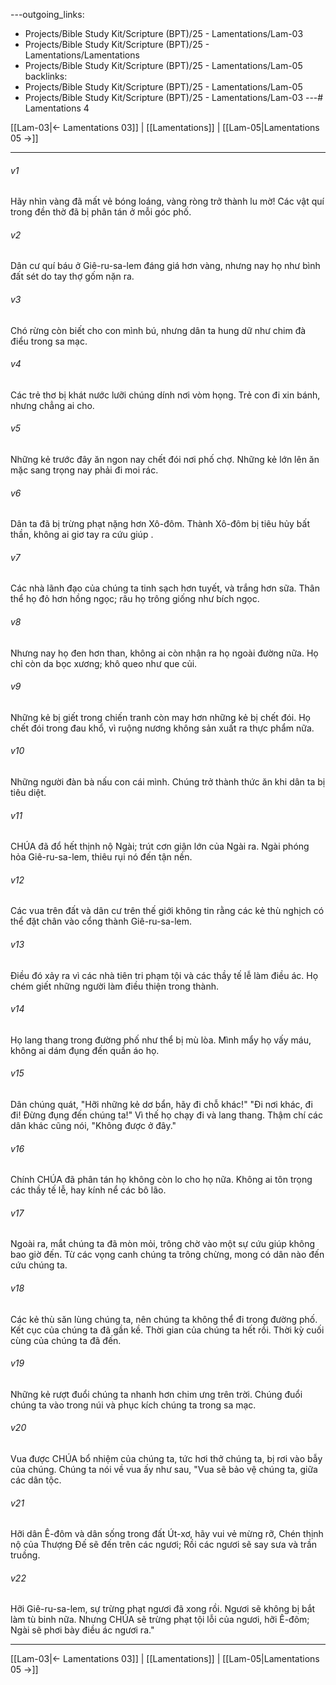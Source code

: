 ---outgoing_links:
  - Projects/Bible Study Kit/Scripture (BPT)/25 - Lamentations/Lam-03
  - Projects/Bible Study Kit/Scripture (BPT)/25 - Lamentations/Lamentations
  - Projects/Bible Study Kit/Scripture (BPT)/25 - Lamentations/Lam-05
backlinks:
  - Projects/Bible Study Kit/Scripture (BPT)/25 - Lamentations/Lam-05
  - Projects/Bible Study Kit/Scripture (BPT)/25 - Lamentations/Lam-03
---# Lamentations 4

[[Lam-03|← Lamentations 03]] | [[Lamentations]] | [[Lam-05|Lamentations 05 →]]
***



###### v1 
Hãy nhìn vàng đã mất vẻ bóng loáng, vàng ròng trở thành lu mờ! Các vật quí trong đền thờ đã bị phân tán ở mỗi góc phố. 

###### v2 
Dân cư quí báu ở Giê-ru-sa-lem đáng giá hơn vàng, nhưng nay họ như bình đất sét do tay thợ gốm nặn ra. 

###### v3 
Chó rừng còn biết cho con mình bú, nhưng dân ta hung dữ như chim đà điểu trong sa mạc. 

###### v4 
Các trẻ thơ bị khát nước lưỡi chúng dính nơi vòm họng. Trẻ con đi xin bánh, nhưng chẳng ai cho. 

###### v5 
Những kẻ trước đây ăn ngon nay chết đói nơi phố chợ. Những kẻ lớn lên ăn mặc sang trọng nay phải đi moi rác. 

###### v6 
Dân ta đã bị trừng phạt nặng hơn Xô-đôm. Thành Xô-đôm bị tiêu hủy bất thần, không ai giơ tay ra cứu giúp . 

###### v7 
Các nhà lãnh đạo của chúng ta tinh sạch hơn tuyết, và trắng hơn sữa. Thân thể họ đỏ hơn hồng ngọc; râu họ trông giống như bích ngọc. 

###### v8 
Nhưng nay họ đen hơn than, không ai còn nhận ra họ ngoài đường nữa. Họ chỉ còn da bọc xương; khô queo như que củi. 

###### v9 
Những kẻ bị giết trong chiến tranh còn may hơn những kẻ bị chết đói. Họ chết đói trong đau khổ, vì ruộng nương không sản xuất ra thực phẩm nữa. 

###### v10 
Những người đàn bà nấu con cái mình. Chúng trở thành thức ăn khi dân ta bị tiêu diệt. 

###### v11 
CHÚA đã đổ hết thịnh nộ Ngài; trút cơn giận lớn của Ngài ra. Ngài phóng hỏa Giê-ru-sa-lem, thiêu rụi nó đến tận nền. 

###### v12 
Các vua trên đất và dân cư trên thế giới không tin rằng các kẻ thù nghịch có thể đặt chân vào cổng thành Giê-ru-sa-lem. 

###### v13 
Điều đó xảy ra vì các nhà tiên tri phạm tội và các thầy tế lễ làm điều ác. Họ chém giết những người làm điều thiện trong thành. 

###### v14 
Họ lang thang trong đường phố như thể bị mù lòa. Mình mẩy họ vấy máu, không ai dám đụng đến quần áo họ. 

###### v15 
Dân chúng quát, "Hỡi những kẻ dơ bẩn, hãy đi chỗ khác!" "Đi nơi khác, đi đi! Đừng đụng đến chúng ta!" Vì thế họ chạy đi và lang thang. Thậm chí các dân khác cũng nói, "Không được ở đây." 

###### v16 
Chính CHÚA đã phân tán họ không còn lo cho họ nữa. Không ai tôn trọng các thầy tế lễ, hay kính nể các bô lão. 

###### v17 
Ngoài ra, mắt chúng ta đã mòn mỏi, trông chờ vào một sự cứu giúp không bao giờ đến. Từ các vọng canh chúng ta trông chừng, mong có dân nào đến cứu chúng ta. 

###### v18 
Các kẻ thù săn lùng chúng ta, nên chúng ta không thể đi trong đường phố. Kết cục của chúng ta đã gần kề. Thời gian của chúng ta hết rồi. Thời kỳ cuối cùng của chúng ta đã đến. 

###### v19 
Những kẻ rượt đuổi chúng ta nhanh hơn chim ưng trên trời. Chúng đuổi chúng ta vào trong núi và phục kích chúng ta trong sa mạc. 

###### v20 
Vua được CHÚA bổ nhiệm của chúng ta, tức hơi thở chúng ta, bị rơi vào bẫy của chúng. Chúng ta nói về vua ấy như sau, "Vua sẽ bảo vệ chúng ta, giữa các dân tộc. 

###### v21 
Hỡi dân Ê-đôm và dân sống trong đất Út-xơ, hãy vui vẻ mừng rỡ, Chén thịnh nộ của Thượng Đế sẽ đến trên các ngươi; Rồi các ngươi sẽ say sưa và trần truồng. 

###### v22 
Hỡi Giê-ru-sa-lem, sự trừng phạt ngươi đã xong rồi. Ngươi sẽ không bị bắt làm tù binh nữa. Nhưng CHÚA sẽ trừng phạt tội lỗi của ngươi, hỡi Ê-đôm; Ngài sẽ phơi bày điều ác ngươi ra."

***
[[Lam-03|← Lamentations 03]] | [[Lamentations]] | [[Lam-05|Lamentations 05 →]]
